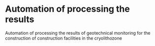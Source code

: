 # Automation of processing the results
 Automation of processing the results of geotechnical monitoring for the construction of construction facilities in the cryolithozone
